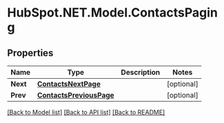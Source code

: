 # HubSpot.NET.Model.ContactsPaging

## Properties

Name | Type | Description | Notes
------------ | ------------- | ------------- | -------------
**Next** | [**ContactsNextPage**](ContactsNextPage.md) |  | [optional] 
**Prev** | [**ContactsPreviousPage**](ContactsPreviousPage.md) |  | [optional] 

[[Back to Model list]](../README.md#documentation-for-models) [[Back to API list]](../README.md#documentation-for-api-endpoints) [[Back to README]](../README.md)

